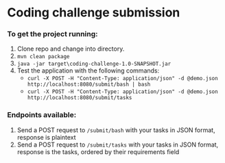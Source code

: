 # Coding challenge submission

### To get the project running:
1. Clone repo and change into directory.
2. `mvn clean package`
3. `java -jar target\coding-challenge-1.0-SNAPSHOT.jar`
4. Test the application with the following commands:
	- `curl -X POST -H "Content-Type: application/json" -d @demo.json http://localhost:8080/submit/bash | bash`
	- `curl -X POST -H "Content-Type: application/json" -d @demo.json http://localhost:8080/submit/tasks`

### Endpoints available:
1. Send a POST request to `/submit/bash` with your tasks in JSON format, response is plaintext
2. Send a POST request to `/submit/tasks` with your tasks in JSON format, response is the tasks, ordered by their requirements field

